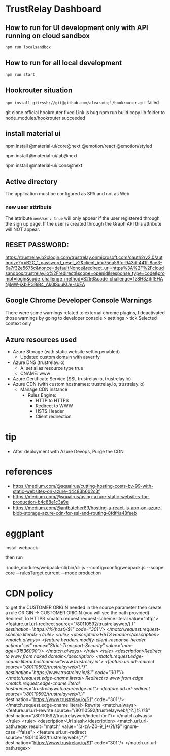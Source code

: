 #  TrustRelay Dashboard


## How to run for UI development only with API running on cloud sandbox

`npm run localsandbox`

## How to run for all local development

`npm run start`

## Hookrouter situation

`npm install git+ssh://git@github.com/alvaradojl/hookrouter.git` failed

git clone official hookrouter
fixed Link.js bug
npm run build
copy lib folder to node_modules/hookrouter succeeded

## install material ui

npm install @material-ui/core@next @emotion/react @emotion/styled

npm install @material-ui/lab@next

npm install @material-ui/icons@next


## Active directory

The application must be configured as SPA and not as Web

### new user attribute

The attribute `newUser: true` will only appear if the user registered through the sign up page.
If the user is created through the Graph API this attribute will NOT appear.

## RESET PASSWORD: 

https://trustrelay.b2clogin.com/trustrelay.onmicrosoft.com/oauth2/v2.0/authorize?p=B2C_1_password_reset_v2&client_id=75ea59fc-943d-441f-8ae3-6a7f32e5675c&nonce=defaultNonce&redirect_uri=https%3A%2F%2Fcloudsandbox.trustrelay.io%2Fredirect&scope=openid&response_type=code&prompt=login&code_challenge_method=S256&code_challenge=1z8H3ZjhfEHANjMW-jXbiPGBiB4_Ak0lSuuKUe-sbEA

## Google Chrome Developer Console Warnings

There were some warnings related to external chrome plugins,
I deactivated those warnings by going to developer console > settings > tick Selected context only


## Azure resources used
- Azure Storage (with static website setting enabled)
  - Updated custom domain with asverify
- Azure DNS (trustrelay.io)
  - A: set alias resource type true
  - CNAME: www
- Azure Certificate Service (SSL trustrelay.io, trustrelay.io)
- Azure CDN (with custom hostnames: trustrelay.io, trustrelay.io)
  - Manage CDN instance
    - Rules Engine:
      - HTTP to HTTPS
      - Redirect to WWW
      - HSTS Header
      - Client redirection

# tip
- After deployment with Azure Devops, Purge the CDN

# references
- https://medium.com/@squalrus/cutting-hosting-costs-by-99-with-static-websites-on-azure-44483b6b2c3f
- https://medium.com/@squalrus/using-azure-static-websites-for-production-b4c88e1c3a9e
- https://medium.com/@antbutcher89/hosting-a-react-js-app-on-azure-blob-storage-azure-cdn-for-ssl-and-routing-8fdf4a48feeb


# eggplant

install webpack

then run

 ./node_modules/webpack-cli/bin/cli.js --config=config/webpack.js --scope core --rulesTarget current --mode production




# CDN policy

to get the CUSTOMER ORIGIN needed in the source parameter then create a rule ORIGIN -> CUSTOMER ORIGIN (you will see the path provided)
<policy>
    <rules>
        <rule>
            <description>Redirect To HTTPS</description>
            <match.request.request-scheme.literal value="http">
                <feature.url.url-redirect source="/80110592/trustrelayweb/(.*)" destination="https://%{host}/$1" code="301"/>
            </match.request.request-scheme.literal>
        </rule>
        <rule>
            <description>HSTS Header</description>
            <match.always>
                <feature.headers.modify-client-response-header action="set" name="Strict-Transport-Security" value="max-age=31536000"/>
            </match.always>
        </rule>
        <rule>
            <description>Redirect to www from naked domain</description>
            <match.request.edge-cname.literal hostnames="www.trustrelay.io">
                <feature.url.url-redirect source="/80110592/trustrelayweb/(.*)" destination="https://www.trustrelay.io/$1" code="301"/>
            </match.request.edge-cname.literal>
        </rule>
        <rule>
            <description>Redirect to www from edge</description>
            <match.request.edge-cname.literal hostnames="trustrelayweb.azureedge.net">
                <feature.url.url-redirect source="/80110592/trustrelayweb/(.*)" destination="https://www.trustrelay.io/$1" code="301"/>
            </match.request.edge-cname.literal>
        </rule>
        <rule>
            <description>Rewrite</description>
            <match.always>
                <feature.url.url-rewrite source="/80110592/trustrelayweb/[^?.]*(\?.*)?$" destination="/80110592/trustrelayweb/index.html"/>
            </match.always>
        </rule>
        <rule>
            <description>Url slash</description>
            <match.url.url-path.regex result="match" value="[a-zA-Z0–9_]+(?!/)$" ignore-case="false">
                <feature.url.url-redirect source="/80110592/trustrelayweb/(.*)" destination="https://www.trustrelay.io/$1" code="301"/>
            </match.url.url-path.regex>
        </rule>
    </rules>
</policy>